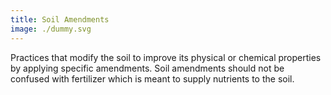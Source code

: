 ```yaml
---
title: Soil Amendments
image: ./dummy.svg
---
```


Practices that modify the soil to improve its physical or chemical properties by applying specific amendments. Soil amendments should not be confused with fertilizer which is meant to supply nutrients to the soil.
